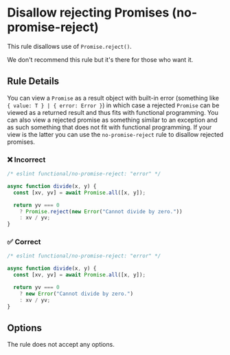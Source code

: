 # Disallow rejecting Promises (no-promise-reject)

This rule disallows use of `Promise.reject()`.

We don't recommend this rule but it's there for those who want it.

## Rule Details

You can view a `Promise` as a result object with built-in error (something like `{ value: T } | { error: Error }`) in which case a rejected `Promise` can be viewed as a returned result and thus fits with functional programming.
You can also view a rejected promise as something similar to an exception and as such something that does not fit with functional programming.
If your view is the latter you can use the `no-promise-reject` rule to disallow rejected promises.

### ❌ Incorrect

<!-- eslint-skip -->

```js
/* eslint functional/no-promise-reject: "error" */

async function divide(x, y) {
  const [xv, yv] = await Promise.all([x, y]);

  return yv === 0
    ? Promise.reject(new Error("Cannot divide by zero."))
    : xv / yv;
}
```

### ✅ Correct

```js
/* eslint functional/no-promise-reject: "error" */

async function divide(x, y) {
  const [xv, yv] = await Promise.all([x, y]);

  return yv === 0
    ? new Error("Cannot divide by zero.")
    : xv / yv;
}
```

## Options

The rule does not accept any options.

